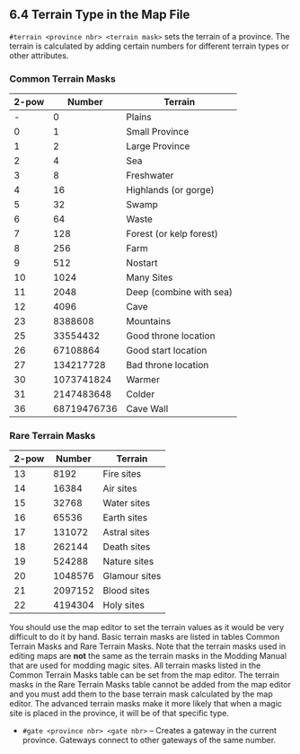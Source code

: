 6.4 Terrain Type in the Map File
--------------------------------

`#terrain <province nbr> <terrain mask>` sets the terrain of a province. The terrain is calculated by adding certain numbers for different terrain types or other attributes.

### Common Terrain Masks

| 2-pow | Number     | Terrain                |
|-------|------------|------------------------|
| -     | 0          | Plains                 |
| 0     | 1          | Small Province         |
| 1     | 2          | Large Province         |
| 2     | 4          | Sea                    |
| 3     | 8          | Freshwater             |
| 4     | 16         | Highlands (or gorge)   |
| 5     | 32         | Swamp                  |
| 6     | 64         | Waste                  |
| 7     | 128        | Forest (or kelp forest) |
| 8     | 256        | Farm                   |
| 9     | 512        | Nostart                |
| 10    | 1024       | Many Sites             |
| 11    | 2048       | Deep (combine with sea) |
| 12    | 4096       | Cave                   |
| 23    | 8388608    | Mountains              |
| 25    | 33554432   | Good throne location   |
| 26    | 67108864   | Good start location    |
| 27    | 134217728  | Bad throne location    |
| 30    | 1073741824 | Warmer                 |
| 31    | 2147483648 | Colder                 |
| 36    | 68719476736| Cave Wall              |

### Rare Terrain Masks

| 2-pow | Number  | Terrain       |
|-------|---------|--------------|
| 13    | 8192    | Fire sites   |
| 14    | 16384   | Air sites    |
| 15    | 32768   | Water sites  |
| 16    | 65536   | Earth sites  |
| 17    | 131072  | Astral sites |
| 18    | 262144  | Death sites  |
| 19    | 524288  | Nature sites |
| 20    | 1048576 | Glamour sites|
| 21    | 2097152 | Blood sites  |
| 22    | 4194304 | Holy sites   |

You should use the map editor to set the terrain values as it would be very difficult to do it by hand. Basic terrain masks are listed in tables Common Terrain Masks and Rare Terrain Masks. Note that the terrain masks used in editing maps are **not** the same as the terrain masks in the Modding Manual that are used for modding magic sites. All terrain masks listed in the Common Terrain Masks table can be set from the map editor. The terrain masks in the Rare Terrain Masks table cannot be added from the map editor and you must add them to the base terrain mask calculated by the map editor. The advanced terrain masks make it more likely that when a magic site is placed in the province, it will be of that specific type.

* `#gate <province nbr> <gate nbr>` – Creates a gateway in the current province. Gateways connect to other gateways of the same number.
